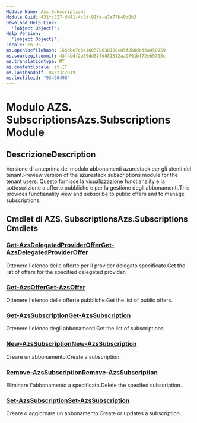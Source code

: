 ```yaml
---
Module Name: Azs.Subscriptions
Module Guid: 431fc327-dd41-4c3d-91fe-a7a77b48c8b3
Download Help Link:
  '[object Object]': 
Help Version:
  '[object Object]': 
Locale: en-US
ms.openlocfilehash: 165dbe7c3e16037b630100c85f8b8ddd6a450959
ms.sourcegitcommit: 43f4bdf2a59dd82fd881512aa9761bf72eb5703c
ms.translationtype: MT
ms.contentlocale: it-IT
ms.lasthandoff: 04/23/2019
ms.locfileid: "93490498"
---
```

# <span data-ttu-id="3b49b-101">Modulo AZS. Subscriptions</span><span class="sxs-lookup"><span data-stu-id="3b49b-101">Azs.Subscriptions Module</span></span>
## <span data-ttu-id="3b49b-102">Descrizione</span><span class="sxs-lookup"><span data-stu-id="3b49b-102">Description</span></span>
<span data-ttu-id="3b49b-103">Versione di anteprima del modulo abbonamenti azurestack per gli utenti del tenant.</span><span class="sxs-lookup"><span data-stu-id="3b49b-103">Preview version of the azurestack subscriptions module for the tenant users.</span></span> <span data-ttu-id="3b49b-104">Questo fornisce la visualizzazione functianality e la sottoscrizione a offerte pubbliche e per la gestione degli abbonamenti.</span><span class="sxs-lookup"><span data-stu-id="3b49b-104">This provides functianality view and subscribe to public offers and to manage subscriptions.</span></span>

## <span data-ttu-id="3b49b-105">Cmdlet di AZS. Subscriptions</span><span class="sxs-lookup"><span data-stu-id="3b49b-105">Azs.Subscriptions Cmdlets</span></span>
### [<span data-ttu-id="3b49b-106">Get-AzsDelegatedProviderOffer</span><span class="sxs-lookup"><span data-stu-id="3b49b-106">Get-AzsDelegatedProviderOffer</span></span>](Get-AzsDelegatedProviderOffer.md)
<span data-ttu-id="3b49b-107">Ottenere l'elenco delle offerte per il provider delegato specificato.</span><span class="sxs-lookup"><span data-stu-id="3b49b-107">Get the list of offers for the specified delegated provider.</span></span>

### [<span data-ttu-id="3b49b-108">Get-AzsOffer</span><span class="sxs-lookup"><span data-stu-id="3b49b-108">Get-AzsOffer</span></span>](Get-AzsOffer.md)
<span data-ttu-id="3b49b-109">Ottenere l'elenco delle offerte pubbliche.</span><span class="sxs-lookup"><span data-stu-id="3b49b-109">Get the list of public offers.</span></span>

### [<span data-ttu-id="3b49b-110">Get-AzsSubscription</span><span class="sxs-lookup"><span data-stu-id="3b49b-110">Get-AzsSubscription</span></span>](Get-AzsSubscription.md)
<span data-ttu-id="3b49b-111">Ottenere l'elenco degli abbonamenti.</span><span class="sxs-lookup"><span data-stu-id="3b49b-111">Get the list of subscriptions.</span></span>

### [<span data-ttu-id="3b49b-112">New-AzsSubscription</span><span class="sxs-lookup"><span data-stu-id="3b49b-112">New-AzsSubscription</span></span>](New-AzsSubscription.md)
<span data-ttu-id="3b49b-113">Creare un abbonamento.</span><span class="sxs-lookup"><span data-stu-id="3b49b-113">Create a subscription.</span></span>

### [<span data-ttu-id="3b49b-114">Remove-AzsSubscription</span><span class="sxs-lookup"><span data-stu-id="3b49b-114">Remove-AzsSubscription</span></span>](Remove-AzsSubscription.md)
<span data-ttu-id="3b49b-115">Eliminare l'abbonamento a specificato.</span><span class="sxs-lookup"><span data-stu-id="3b49b-115">Delete the specifed subscription.</span></span>

### [<span data-ttu-id="3b49b-116">Set-AzsSubscription</span><span class="sxs-lookup"><span data-stu-id="3b49b-116">Set-AzsSubscription</span></span>](Set-AzsSubscription.md)
<span data-ttu-id="3b49b-117">Creare o aggiornare un abbonamento.</span><span class="sxs-lookup"><span data-stu-id="3b49b-117">Create or updates a subscription.</span></span>

